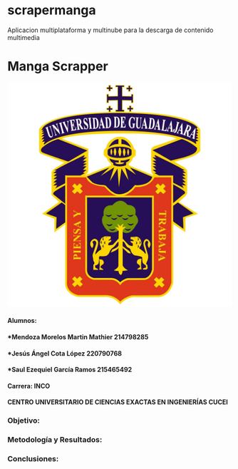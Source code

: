 # scrapermanga

Aplicacion multiplataforma y multinube para la descarga de contenido multimedia

# Manga Scrapper
![image](https://github.com/zaulilloxone2/Analizador_Lexico/blob/280971c8b4e514785cf26e6cecf40f1f4175a0ed/udg%20logo.jpg) 
#### Alumnos: 
#### *Mendoza Morelos Martin Mathier 214798285
#### *Jesús Ángel Cota López 220790768
#### *Saul Ezequiel García Ramos 215465492
#### Carrera: INCO
#### CENTRO UNIVERSITARIO DE CIENCIAS EXACTAS EN INGENIERÍAS CUCEI

### Objetivo:


### Metodología y Resultados:


### Conclusiones:
